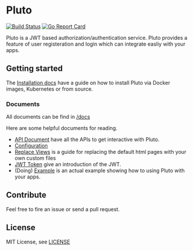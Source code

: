 # Pluto

[![Build Status](https://travis-ci.org/MuShare/pluto.svg?branch=master)](https://travis-ci.org/MuShare/pluto)
[![Go Report Card](https://goreportcard.com/badge/github.com/leeif/pluto)](https://goreportcard.com/report/github.com/leeif/pluto)

Pluto is a JWT based authorization/authentication service. Pluto provides a feature of user registeration and login which can integrate easliy with your apps.


## Getting started

The [Installation docs](https://github.com/MuShare/pluto/blob/master/docs/installation.md) have a guide on how to install Pluto via Docker images, Kubernetes or from source.

### Documents

All documents can be find in [/docs](https://github.com/MuShare/pluto/blob/master/docs)

Here are some helpful documents for reading.

* [API Document](https://github.com/MuShare/pluto/blob/master/docs/api.md) have all the APIs to get interactive with Pluto.
* [Configuration](https://github.com/MuShare/pluto/blob/master/docs/configuration.md) 
* [Replace Views](https://github.com/MuShare/pluto/blob/master/docs/view.md) is a guide for replacing the default html pages with your own custom files
* [JWT Token](https://github.com/MuShare/pluto/blob/master/docs/jwt.md) give an introduction of the JWT.
* (Doing) [Example]() is an actual example showing how to using Pluto with your apps.

## Contribute

Feel free to fire an issue or send a pull request.

## License
MIT License, see [LICENSE]()